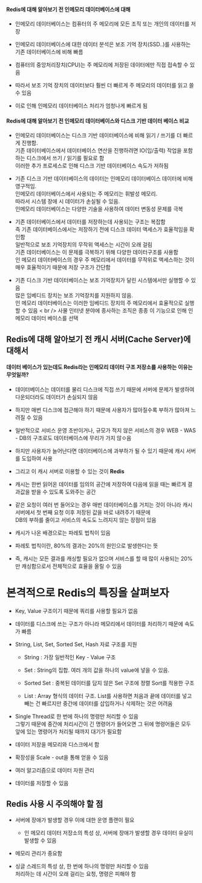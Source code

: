 #### Redis에 대해 알아보기 전 인메모리 데이터베이스에 대해

- 인메모리 데이터베이스는 컴퓨터의 주 메모리에 모든 조직 또는 개인의 데이터를 저장

- 인메모리 데이터베이스에 대한 데이터 분석은 보조 기억 장치(SSD..)를 사용하는 기존 데이터베이스에 비해 빠름

- 컴퓨터의 중앙처리장치(CPU)는 주 메모리에 저장된 데이터에만 직접 접속할 수 있음

- 따라서 보조 기억 장치의 데이터보다 훨씬 더 빠르게 주 메모리의 데이터를 읽고 쓸 수 있음

- 이로 인해 인메모리 데이터베이스 처리가 엄청나게 빠르게 됨


#### Redis에 대해 알아보기 전 인메모리 데이터베이스와 디스크 기반 데이터 베이스 비교 

- 인메모리 데이터베이스는 디스크 기반 데이터베이스에 비해 읽기 / 쓰기를 더 빠르게 진행함. <br />
  기존 데이터베이스에서 데이터베이스 연산을 진행하려면 IO(입/출력) 작업을 포함하는 디스크에서 쓰기 / 읽기를 필요로 함<br />
  이러한 추가 프로세스로 인해 디스크 기반 데이터베이스 속도가 저하됨
  
  
- 기존 디스크 기반 데이터베이스의 데이터는 인메모리 데이터베이스 데이터에 비해 영구적임. <br />
  인메모리 데이터베이스에서 사용되는 주 메모리는 휘발성 메모리.<br />
  따라서 시스템 장애 시 데이터가 손실될 수 있음.<br />
  인메모리 데이터베이스는 다양한 기술을 사용하여 데이터 변동성 문제를 극복
  
- 기존 데이터베이스에서 데이터를 저장하는데 사용되는 구조는 복잡함 <br />
  즉 기존 데이터베이스에서는 저장하기 전에 디스크 데이터 액세스가 효율적임을 확인함 <br />
  일반적으로 보조 기억장치의 무작위 액세스는 시간이 오래 걸림 <br />
  기존 데이터베이스는 이 문제를 극복하기 위해 다양한 데이터구조를 사용함 <br />
  인 메모리 데이터베이스의 경우 주 메모리에서 데이터를 무작위로 액세스하는 것이 매우 효율적이기 때문에 저장 구조가 간단함
  
  
- 기존 디스크 기반 데이터베이스는 보조 기억장치가 달린 시스템에서만 실행할 수 있음 <br />
  많은 임베디드 장치는 보조 기억장치를 지원하지 않음. <br />
  인 메모리 데이터베이스는 이러한 임베디드 장치의 주 메모리에서 효율적으로 실행할 수 있음 < br />
  사물 인터넷 분야에 종사하는 조직은 종종 이 기능으로 인해 인메모리 데이터 베이스를 선택
  
  
  
 ## Redis에 대해 알아보기 전 캐시 서버(Cache Server)에 대해서 
 
 #### 데이터 베이스가 있는데도 Redis라는 인메모리 데이터 구조 저장소를 사용하는 이유는 무엇일까?
 
 - 데이터베이스는 데이터를 물리 디스크에 직접 쓰기 때문에 서버에 문제가 발생하여 다운되더라도 데이터가 손실되지 않음

- 하지만 매번 디스크에 접근해야 하기 때문에 사용자가 많아질수록 부하가 많아져 느려질 수 있음

- 일반적으로 서비스 운영 초반이거나, 규모가 적지 않은 서비스의 경우 WEB - WAS - DB의 구조로도 데이터베이스에 무리가 가지 않ㅇ음

- 하지만 사용자가 늘어난다면 데이터베이스에 과부하가 될 수 있기 때문에 캐시 서버를 도입하여 사용

- 그리고 이 캐시 서버로 이용할 수 있는 것이 **Redis**

- 캐시는 한번 읽어온 데이터를 임의의 공간에 저장하여 다음에 읽을 때는 빠르게 결과값을 받을 수 있도록 도와주는 공간

- 같은 요청이 여러 번 들어오는 경우 매번 데이터베이스를 거치는 것이 아니라 캐시 서버에서 첫 번째 요청 이후 저장된 값을 바로 내려주기 때문에
  <br /> DB의 부하를 줄이고 서비스의 속도도 느려지지 않는 장점이 있음
  
- 캐시가 나온 배경으로는 파레토 법칙이 있음

- 파레토 법칙이란, 80%의 결과는 20%의 원인으로 발생한다는 뜻

- 즉, 캐시는 모든 결과를 캐싱할 필요가 없으며 서비스를 할 때 많이 사용되는 20%만 캐싱함으로서 전체적으로 효율을 올릴 수 있음

# 본격적으로 Redis의 특징을 살펴보자

- Key, Value 구조이기 때문에 쿼리를 사용할 필요가 없음

- 데이터를 디스크에 쓰는 구조가 아니라 메모리에서 데이터를 처리하기 때문에 속도가 빠름

- String, List, Set, Sorted Set, Hash 자료 구조를 지원

  - String : 가장 일반적인 Key - Value 구조


  - Set : String의 집합. 여러 개의 값을 하나의 value에 넣을 수 있음.


  - Sorted Set : 중복된 데이터를 담지 않은 Set 구조에 정렬 Sort를 적용한 구조


  - List : Array 형식의 데이터 구조. List를 사용하면 처음과 끝에 데이터를 넣고 빼는 건 빠르지만 중간에 데이터를 삽입하거나 삭제하는 것은 어려움

- Single Thread로 한 번에 하나의 명령만 처리할 수 있음<br />
  그렇기 때문에 중간에 처리시간이 긴 명령어가 들어오면 그 뒤에 명령어들은 모두 앞에 있는 명령어가 처리될 때까지 대기가 필요함
  
- 데이터 저장을 메모리와 디스크에서 함

- 확장성을 Scale - out을 통해 얻을 수 있음

- 여러 알고리즘으로 데이터 자원 관리

- 데이터를 저장할 수 있음

## Redis 사용 시 주의해야 할 점

- 서버에 장애가 발생할 경우 이에 대한 운영 플랜이 필요
  - 인 메모리 데이터 저장소의 특성 상, 서버에 장애가 발생할 경우 데이터 유실이 발생할 수 있음

- 메모리 관리가 중요함

- 싱글 스레드의 특성 상, 한 번에 하나의 명령만 처리할 수 있음 <br />
  처리하는 데 시간이 오래 걸리는 요청, 명령은 피해야 함
 
